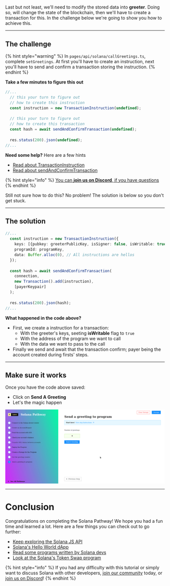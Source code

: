 # 

Last but not least, we'll need to modify the stored data into **greeter**. Doing so, will change the state of the blockchain, then we'll have to create a transaction for this. In the challenge below we're going to show you how to achieve this.

----------------------------------

## The challenge

{% hint style="warning" %}
In `pages/api/solana/callGreetings.ts`, complete `setGreetings`. At first you'll have to create an instruction, next you'll have to send and confirm a transaction storing the instruction.
{% endhint %}

**Take a few minutes to figure this out**

```typescript 
//... 
  // this your turn to figure out 
  // how to create this instruction
  const instruction = new TransactionInstruction(undefined); 

  // this your turn to figure out 
  // how to create this transaction 
  const hash = await sendAndConfirmTransaction(undefined);

  res.status(200).json(undefined);
//...
```

**Need some help?** Here are a few hints
* [Read about TransactionInstruction](https://solana-labs.github.io/solana-web3.js/classes/Connection.html#getbalance)
* [Read about sendAndConfirmTransaction](https://solana-labs.github.io/solana-web3.js/classes/PublicKey.html#constructor)  

{% hint style="info" %}
[You can **join us on Discord**, if you have questions](https://discord.gg/fszyM7K)
{% endhint %}

Still not sure how to do this? No problem! The solution is below so you don't get stuck.

----------------------------------

## The solution

```typescript
//...
  const instruction = new TransactionInstruction({
    keys: [{pubkey: greeterPublicKey, isSigner: false, isWritable: true}],
    programId: programKey,
    data: Buffer.alloc(0), // All instructions are hellos
  });

  const hash = await sendAndConfirmTransaction(
    connection,
    new Transaction().add(instruction),
    [payerKeypair]
  );

  res.status(200).json(hash);
//...
```

**What happened in the code above?**

* First, we create a instruction for a transaction:
  * With the greeter's keys, seeting **isWritable** flag to `true`
  * With the address of the program we want to call
  * With the data we want to pass to the call
* Finally we send and await that the transaction confirm; payer being the account created during firsts' steps.

----------------------------------

## Make sure it works

Once you have the code above saved:
* Click on **Send A Greeting** 
* Let's the magic happen

![](../../../.gitbook/assets/solana-set-v3.gif)

----------------------------------

# Conclusion

Congratulations on completing the Solana Pathway! We hope you had a fun time and learned a lot. Here are a few things you can check out to go further:

* [Keep exploring the Solana JS API](https://solana-labs.github.io/solana-web3.js/modules.html#sendandconfirmtransaction)
* [Solana's Hello World dApp](https://github.com/solana-labs/example-helloworld)
* [Read some programs written by Solana devs](https://github.com/solana-labs/solana-program-library/tree/master/examples)
* [Look at the Solana's Token Swap program](https://github.com/solana-labs/solana-program-library/tree/master/token-swap)

{% hint style="info" %}
If you had any difficulty with this tutorial or simply want to discuss Solana with other developers, [join our community](https://community.figment.io) today, or [join us on Discord](https://discord.gg/EBveT5xs9D)!
{% endhint %}
